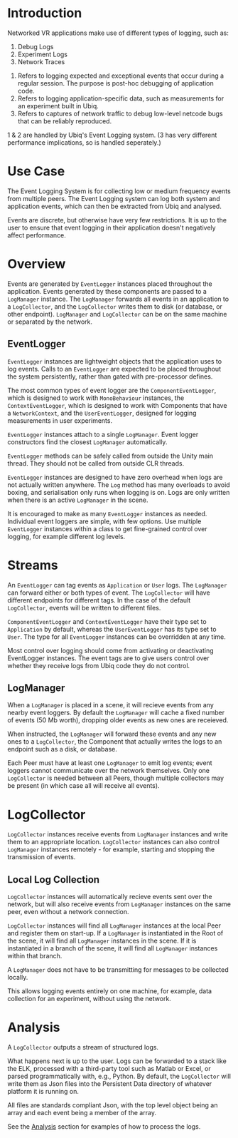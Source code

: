 # Introduction 

Networked VR applications make use of different types of logging, such as:

1. Debug Logs
2. Experiment Logs
3. Network Traces

<p/>

1. Refers to logging expected and exceptional events that occur during a regular session. The purpose is post-hoc debugging of application code.
2. Refers to logging application-specific data, such as measurements for an experiment built in Ubiq.
3. Refers to captures of network traffic to debug low-level netcode bugs that can be reliably reproduced.

1 & 2 are handled by Ubiq's Event Logging system. (3 has very different performance implications, so is handled seperately.)


# Use Case

The Event Logging System is for collecting low or medium frequency events from multiple peers. The Event Logging system can log both system and application events, which can then be extracted from Ubiq and analysed.

Events are discrete, but otherwise have very few restrictions. It is up to the user to ensure that event logging in their application doesn't negatively affect performance.

# Overview

Events are generated by `EventLogger` instances placed throughout the application. Events generated by these components are passed to a `LogManager` instance. The `LogManager` forwards all events in an application to a `LogCollector`, and the `LogCollector` writes them to disk (or database, or other endpoint). `LogManager` and `LogCollector` can be on the same machine or separated by the network.

## EventLogger

`EventLogger` instances are lightweight objects that the application uses to log events.
Calls to an `EventLogger` are expected to be placed throughout the system persistently, rather than gated with pre-processor defines.

The most common types of event logger are the `ComponentEventLogger`, which is designed to work with `MonoBehaviour` instances, the `ContextEventLogger`, which is designed to work with Components that have a `NetworkContext`, and the `UserEventLogger`, designed for logging measurements in user experiments.

`EventLogger` instances attach to a single `LogManager`. Event logger constructors find the closest `LogManager` automatically.

`EventLogger` methods can be safely called from outside the Unity main thread. They should not be called from outside CLR threads.

`EventLogger` instances are designed to have zero overhead when logs are not actually written anywhere. The `Log` method has many overloads to avoid boxing, and serialisation only runs when logging is on. Logs are only written when there is an active `LogManager` in the scene.

It is encouraged to make as many `EventLogger` instances as needed. Individual event loggers are simple, with few options. Use multiple `EventLogger` instances within a class to get fine-grained control over logging, for example different log levels.

# Streams

An `EventLogger` can tag events as `Application` or `User` logs. The `LogManager` can forward either or both types of event. The `LogCollector` will have different endpoints for different tags. In the case of the default `LogCollector`, events will be written to different files.

`ComponentEventLogger` and `ContextEventLogger` have their type set to `Application` by default, whereas the `UserEventLogger` has its type set to `User`. The type for all `EventLogger` instances can be overridden at any time.

Most control over logging should come from activating or deactivating EventLogger instances. The event tags are to give users control over whether they receive logs from Ubiq code they do not control.

## LogManager

When a `LogManager` is placed in a scene, it will recieve events from any nearby event loggers. By default the `LogManager` will cache a fixed number of events (50 Mb worth), dropping older events as new ones are receieved.

When instructed, the `LogManager` will forward these events and any new ones to a `LogCollector`, the Component that actually writes the logs to an endpoint such as a disk, or database.

Each Peer must have at least one `LogManager` to emit log events; event loggers cannot communicate over the network themselves. Only one `LogCollector` is needed between all Peers, though multiple collectors may be present (in which case all will receive all events).

# LogCollector

`LogCollector` instances receive events from `LogManager` instances and write them to an appropriate location. `LogCollector` instances can also control `LogManager` instances remotely - for example, starting and stopping the transmission of events.

## Local Log Collection

`LogCollector` instances will automatically recieve events sent over the network, but will also receive events from `LogManager` instances on the same peer, even without a network connection.

`LogCollector` instances will find all `LogManager` instances at the local Peer and register them on start-up. If a `LogManager` is instantiated in the Root of the scene, it will find all `LogManager` instances in the scene. If it is instantiated in a branch of the scene, it will find all `LogManager` instances within that branch.

A `LogManager` does not have to be transmitting for messages to be collected locally. 

This allows logging events entirely on one machine, for example, data collection for an experiment, without using the network.

# Analysis

A `LogCollector` outputs a stream of structured logs.

What happens next is up to the user. Logs can be forwarded to a stack like the ELK, processed with a third-party tool such as Matlab or Excel, or parsed programmatically with, e.g., Python. By default, the `LogCollector` will write them as Json files into the Persistent Data directory of whatever platform it is running on.

All files are standards compliant Json, with the top level object being an array and each event being a member of the array.

See the [Analysis](eventloganalysis.md) section for examples of how to process the logs.
